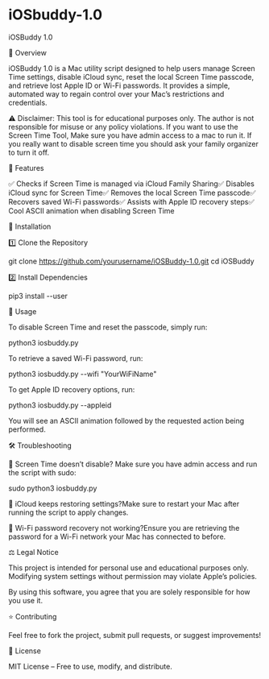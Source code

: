 # iOSbuddy-1.0

iOSBuddy 1.0

🚀 Overview

iOSBuddy 1.0 is a Mac utility script designed to help users manage Screen Time settings, disable iCloud sync, reset the local Screen Time passcode, and retrieve lost Apple ID or Wi-Fi passwords. It provides a simple, automated way to regain control over your Mac’s restrictions and credentials.

⚠️ Disclaimer: This tool is for educational purposes only. The author is not responsible for misuse or any policy violations. If you want to use the Screen Time Tool, Make sure you have admin access to a mac to run it. If you really want to disable screen time you should ask your family organizer to turn it off.

🎯 Features

✅ Checks if Screen Time is managed via iCloud Family Sharing✅ Disables iCloud sync for Screen Time✅ Removes the local Screen Time passcode✅ Recovers saved Wi-Fi passwords✅ Assists with Apple ID recovery steps✅ Cool ASCII animation when disabling Screen Time

📌 Installation

1️⃣ Clone the Repository

git clone https://github.com/yourusername/iOSBuddy-1.0.git
cd iOSBuddy

2️⃣ Install Dependencies

pip3 install --user

🚀 Usage

To disable Screen Time and reset the passcode, simply run:

python3 iosbuddy.py

To retrieve a saved Wi-Fi password, run:

python3 iosbuddy.py --wifi "YourWiFiName"

To get Apple ID recovery options, run:

python3 iosbuddy.py --appleid

You will see an ASCII animation followed by the requested action being performed.

🛠 Troubleshooting

🔹 Screen Time doesn’t disable? Make sure you have admin access and run the script with sudo:

sudo python3 iosbuddy.py

🔹 iCloud keeps restoring settings?Make sure to restart your Mac after running the script to apply changes.

🔹 Wi-Fi password recovery not working?Ensure you are retrieving the password for a Wi-Fi network your Mac has connected to before.

⚖️ Legal Notice

This project is intended for personal use and educational purposes only. Modifying system settings without permission may violate Apple’s policies.

By using this software, you agree that you are solely responsible for how you use it.

⭐ Contributing

Feel free to fork the project, submit pull requests, or suggest improvements!

📜 License

MIT License – Free to use, modify, and distribute.

